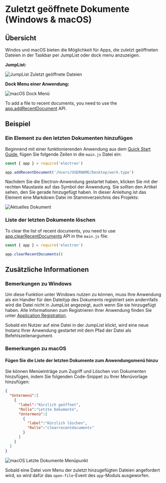 # Zuletzt geöffnete Dokumente (Windows & macOS)

## Übersicht

Windos und macOS bieten die Möglichkeit für Apps, die zuletzt geöffneten Dateien in der Taskbar per JumpList oder dock menu anzuzeigen.

__JumpList:__

![JumpList Zuletzt geöffnete Dateien][1]

__Dock Menu einer Anwendung:__

![macOS Dock Menü][2]

To add a file to recent documents, you need to use the [app.addRecentDocument][addrecentdocument] API.

## Beispiel

### Ein Element zu den letzten Dokumenten hinzufügen

Beginnend mit einer funktionierenden Anwendung aus dem [Quick Start Guide](quick-start.md), fügen Sie folgende Zeilen in die `main.js` Datei ein:

```javascript fiddle='docs/fiddles/features/recent-documents'
const { app } = require('electron')

app.addRecentDocument('/Users/USERNAME/Desktop/work.type')
```

Nachdem Sie die Electron-Anwendung gestartet haben, klicken Sie mit der rechten Maustaste auf das Symbol der Anwendung. Sie sollten den Artikel sehen, den Sie gerade hinzugefügt haben. In dieser Anleitung ist das Element eine Markdown Datei im Stammverzeichnis des Projekts:

![Aktuelles Dokument](../images/recent-documents.png)

### Liste der letzten Dokumente löschen

To clear the list of recent documents, you need to use [app.clearRecentDocuments][clearrecentdocuments] API in the `main.js` file:

```javascript
const { app } = require('electron')

app.clearRecentDocuments()
```

## Zusätzliche Informationen

### Bemerkungen zu Windows

Um diese Funktion unter Windows nutzen zu können, muss Ihre Anwendung als ein Handler für den Dateityp des Dokuments registriert sein andernfalls wird die Datei nicht in JumpList angezeigt, auch wenn Sie sie hinzugefügt haben. Alle Informationen zum Registrieren Ihrer Anwendung finden Sie unter [Application Registration][app-registration].

Sobald ein Nutzer auf eine Datei in der JumpList klickt, wird eine neue Instanz Ihrer Anwendung gestartet mit dem Pfad der Datei als Befehlszeilenargument.

### Bemerkungen zu macOS

#### Fügen Sie die Liste der letzten Dokumente zum Anwendungsmenü hinzu

Sie können Menüeinträge zum Zugriff und Löschen von Dokumenten hinzufügen, indem Sie folgenden Code-Snippet zu Ihrer Menüvorlage hinzufügen:

```json
{
  "Untermenü":[
    {
      "label":"Kürzlich geöffnet",
      "Rolle":"Letzte Dokumente",
      "Untermenü":[
        {
          "label":"Kürzlich löschen",
          "Rolle":"clearrecentdocuments"
        }
      ]
    }
  ]
}
```

![macOS Letzte Dokumente Menüpunkt][6]

Sobald eine Datei vom Menu der zuletzt hinzugefügten Dateien angefordert wird, so wird dafür das `open-file`-Event des `app`-Moduls ausgeworfen.

[1]: https://cloud.githubusercontent.com/assets/2289/23446924/11a27b98-fdfc-11e6-8485-cc3b1e86b80a.png
[2]: https://cloud.githubusercontent.com/assets/639601/5069610/2aa80758-6e97-11e4-8cfb-c1a414a10774.png
[6]: https://user-images.githubusercontent.com/3168941/33003655-ea601c3a-cd70-11e7-97fa-7c062149cfb1.png
[addrecentdocument]: ../api/app.md#appaddrecentdocumentpath-macos-windows
[clearrecentdocuments]: ../api/app.md#appclearrecentdocuments-macos-windows
[app-registration]: https://msdn.microsoft.com/en-us/library/cc144104(VS.85).aspx
